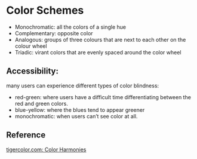 # Color Schemes

- Monochromatic: all the colors of a single hue
- Complementary: opposite color
- Analogous: groups of three colours that are next to each other on the colour wheel
- Triadic: virant colors that are evenly spaced around the color wheel

## Accessibility:

many users can experience different types of color blindness:

- red-green: where users have a difficult time differentiating between the red and green colors.
- blue-yellow: where the blues tend to appear greener
- monochromatic: when users can’t see color at all.

## Reference

[tigercolor.com: Color Harmonies](https://www.tigercolor.com/color-lab/color-theory/color-harmonies.htm)
